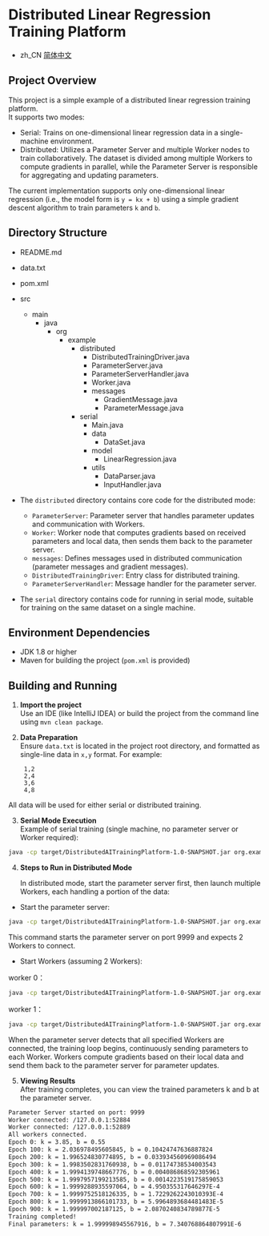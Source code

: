 # Distributed Linear Regression Training Platform

- zh_CN [简体中文](/README.zh_CN.md)
## Project Overview

This project is a simple example of a distributed linear regression training platform.  
It supports two modes:
- Serial: Trains on one-dimensional linear regression data in a single-machine environment.
- Distributed: Utilizes a Parameter Server and multiple Worker nodes to train collaboratively. The dataset is divided among multiple Workers to compute gradients in parallel, while the Parameter Server is responsible for aggregating and updating parameters.

The current implementation supports only one-dimensional linear regression (i.e., the model form is `y = kx + b`) using a simple gradient descent algorithm to train parameters `k` and `b`.

## Directory Structure

- README.md
- data.txt
- pom.xml
- src
    - main
        - java
            - org
                - example
                    - distributed
                        - DistributedTrainingDriver.java
                        - ParameterServer.java
                        - ParameterServerHandler.java
                        - Worker.java
                        - messages
                            - GradientMessage.java
                            - ParameterMessage.java
                    - serial
                        - Main.java
                        - data
                            - DataSet.java
                        - model
                            - LinearRegression.java
                        - utils
                            - DataParser.java
                            - InputHandler.java

- The `distributed` directory contains core code for the distributed mode:
    - `ParameterServer`: Parameter server that handles parameter updates and communication with Workers.
    - `Worker`: Worker node that computes gradients based on received parameters and local data, then sends them back to the parameter server.
    - `messages`: Defines messages used in distributed communication (parameter messages and gradient messages).
    - `DistributedTrainingDriver`: Entry class for distributed training.
    - `ParameterServerHandler`: Message handler for the parameter server.

- The `serial` directory contains code for running in serial mode, suitable for training on the same dataset on a single machine.

## Environment Dependencies

- JDK 1.8 or higher
- Maven for building the project (`pom.xml` is provided)

## Building and Running

1. **Import the project**  
   Use an IDE (like IntelliJ IDEA) or build the project from the command line using `mvn clean package`.

2. **Data Preparation**  
   Ensure `data.txt` is located in the project root directory, and formatted as single-line data in `x,y` format. For example:

   ```
    1,2
    2,4
    3,6
    4,8
   ```

All data will be used for either serial or distributed training.

3. **Serial Mode Execution**  
   Example of serial training (single machine, no parameter server or Worker required):

```bash
java -cp target/DistributedAITrainingPlatform-1.0-SNAPSHOT.jar org.example.serial.Main --dataPath=data.txt
```

4. **Steps to Run in Distributed Mode**

    In distributed mode, start the parameter server first, then launch multiple Workers, each handling a portion of the data:

- Start the parameter server:

```bash
java -cp target/DistributedAITrainingPlatform-1.0-SNAPSHOT.jar org.example.distributed.DistributedTrainingDriver --role server --port 9999 --numWorkers 2 --dataPath data.txt
```
This command starts the parameter server on port 9999 and expects 2 Workers to connect.

- Start Workers (assuming 2 Workers):

worker 0：
```bash
java -cp target/DistributedAITrainingPlatform-1.0-SNAPSHOT.jar org.example.distributed.DistributedTrainingDriver --role worker --serverHost localhost --serverPort 9999 --workerIndex 0 --numWorkers 5 --dataPath data.txt
```
worker 1：
```bash
java -cp target/DistributedAITrainingPlatform-1.0-SNAPSHOT.jar org.example.distributed.DistributedTrainingDriver --role worker --serverHost localhost --serverPort 9999 --workerIndex 1 --numWorkers 5 --dataPath data.txt
```
When the parameter server detects that all specified Workers are connected, the training loop begins, continuously sending parameters to each Worker. Workers compute gradients based on their local data and send them back to the parameter server for parameter updates.

5. **Viewing Results**  
   After training completes, you can view the trained parameters k and b at the parameter server.

```bash
Parameter Server started on port: 9999
Worker connected: /127.0.0.1:52884
Worker connected: /127.0.0.1:52889
All workers connected.
Epoch 0: k = 3.85, b = 0.55
Epoch 100: k = 2.036978495605845, b = 0.10424747636887824
Epoch 200: k = 1.996524830774895, b = 0.033934560969086494
Epoch 300: k = 1.9983502831760938, b = 0.01174738534003543
Epoch 400: k = 1.9994139748667776, b = 0.004086868592305961
Epoch 500: k = 1.9997957199213585, b = 0.0014223519175859053
Epoch 600: k = 1.9999288935597064, b = 4.950355317646297E-4
Epoch 700: k = 1.9999752518126335, b = 1.7229262243010393E-4
Epoch 800: k = 1.9999913866101733, b = 5.9964893684481483E-5
Epoch 900: k = 1.999997002187125, b = 2.0870240834789877E-5
Training completed!
Final parameters: k = 1.999998945567916, b = 7.340768864807991E-6
```